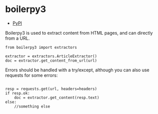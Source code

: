 # boilerpy3

* [PyPI](https://pypi.org/project/boilerpy3/)

Boilerpy3 is used to extract content from HTML pages, and can directly from a URL.



```
from boilerpy3 import extractors

extractor = extractors.ArticleExtractor()
doc = extractor.get_content_from_url(url)
```

Errors should be handled with a try/except, although you can also use requests for some errors:

```

resp = requests.get(url, headers=headers)
if resp.ok:
    doc = extractor.get_content(resp.text)
else:
    //something else
```

